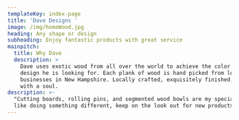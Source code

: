 ```yaml
---
templateKey: index-page
title: 'Dave Designs '
image: /img/homeWood.jpg
heading: Any shape or design
subheading: Enjoy fantastic products with great service
mainpitch:
  title: Why Dave
  description: >
    Dave uses exotic wood from all over the world to achieve the color and
    design he is looking for. Each plank of wood is hand picked from local
    businesses in New Hampshire. Locally crafted, exquisitely finished, made
    with a soul.
description: >-
  "Cutting boards, rolling pins, and segmented wood bowls are my specialty but I
  like doing something different, keep on the look out for new products." -Dave
---
```

